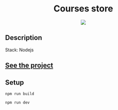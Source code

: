 <h1 align="center">Courses store</h1>
<p align="center">
  <img src="https://img.shields.io/badge/made%20by-opv1-blue.svg">
</p>

## Description

Stack: Nodejs

## [See the project](https://courses-store-opv1.herokuapp.com/)

## Setup

```
npm run build
```

```
npm run dev
```
